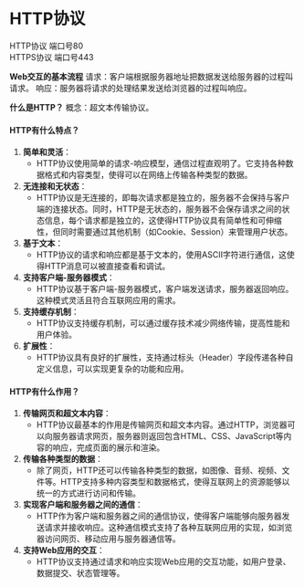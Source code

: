 # HTTP协议

HTTP协议 端口号80 \
HTTPS协议 端口号443

**Web交互的基本流程** 请求：客户端根据服务器地址把数据发送给服务器的过程叫请求。 响应：服务器将请求的处理结果发送给浏览器的过程叫响应。

**什么是HTTP？** 概念：超文本传输协议。

#### **HTTP有什么特点？**

1. **简单和灵活**：
   * HTTP协议使用简单的请求-响应模型，通信过程直观明了。它支持各种数据格式和内容类型，使得可以在网络上传输各种类型的数据。
2. **无连接和无状态**：
   * HTTP协议是无连接的，即每次请求都是独立的，服务器不会保持与客户端的连接状态。同时，HTTP是无状态的，服务器不会保存请求之间的状态信息，每个请求都是独立的，这使得HTTP协议具有简单性和可伸缩性，但同时需要通过其他机制（如Cookie、Session）来管理用户状态。
3. **基于文本**：
   * HTTP协议的请求和响应都是基于文本的，使用ASCII字符进行通信，这使得HTTP消息可以被直接查看和调试。
4. **支持客户端-服务器模式**：
   * HTTP协议基于客户端-服务器模式，客户端发送请求，服务器返回响应。这种模式灵活且符合互联网应用的需求。
5. **支持缓存机制**：
   * HTTP协议支持缓存机制，可以通过缓存技术减少网络传输，提高性能和用户体验。
6. **扩展性**：
   * HTTP协议具有良好的扩展性，支持通过标头（Header）字段传递各种自定义信息，可以实现更复杂的功能和应用。

#### **HTTP有什么作用？**

1. **传输网页和超文本内容**：
   * HTTP协议最基本的作用是传输网页和超文本内容。通过HTTP，浏览器可以向服务器请求网页，服务器则返回包含HTML、CSS、JavaScript等内容的响应，完成页面的展示和渲染。
2. **传输各种类型的数据**：
   * 除了网页，HTTP还可以传输各种类型的数据，如图像、音频、视频、文件等。HTTP支持多种内容类型和数据格式，使得互联网上的资源能够以统一的方式进行访问和传输。
3. **实现客户端和服务器之间的通信**：
   * HTTP作为客户端和服务器之间的通信协议，使得客户端能够向服务器发送请求并接收响应。这种通信模式支持了各种互联网应用的实现，如浏览器访问网页、移动应用与服务器通信等。
4. **支持Web应用的交互**：
   * HTTP协议支持通过请求和响应实现Web应用的交互功能，如用户登录、数据提交、状态管理等。

